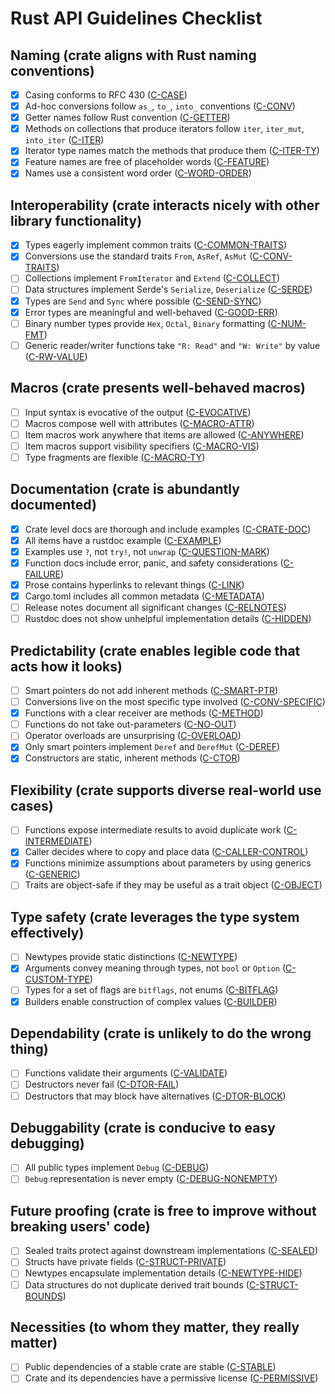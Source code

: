 # Rust API Guidelines Checklist

## Naming (crate aligns with Rust naming conventions)

*   [x] Casing conforms to RFC 430 ([C-CASE](https://rust-lang.github.io/api-guidelines/naming.html#c-case))
*   [x] Ad-hoc conversions follow `as_`, `to_`, `into_` conventions ([C-CONV](https://rust-lang.github.io/api-guidelines/naming.html#c-conv))
*   [x] Getter names follow Rust convention ([C-GETTER](https://rust-lang.github.io/api-guidelines/naming.html#c-getter))
*   [x] Methods on collections that produce iterators follow `iter`, `iter_mut`, `into_iter` ([C-ITER](https://rust-lang.github.io/api-guidelines/naming.html#c-iter))
*   [x] Iterator type names match the methods that produce them ([C-ITER-TY](https://rust-lang.github.io/api-guidelines/naming.html#c-iter-ty))
*   [x] Feature names are free of placeholder words ([C-FEATURE](https://rust-lang.github.io/api-guidelines/naming.html#c-feature))
*   [x] Names use a consistent word order ([C-WORD-ORDER](https://rust-lang.github.io/api-guidelines/naming.html#c-word-order))

## Interoperability (crate interacts nicely with other library functionality)

*   [x] Types eagerly implement common traits ([C-COMMON-TRAITS](https://rust-lang.github.io/api-guidelines/interoperability.html#c-common-traits))
*   [x] Conversions use the standard traits `From`, `AsRef`, `AsMut` ([C-CONV-TRAITS](https://rust-lang.github.io/api-guidelines/interoperability.html#c-conv-traits))
*   [ ] Collections implement `FromIterator` and `Extend` ([C-COLLECT](https://rust-lang.github.io/api-guidelines/interoperability.html#c-collect))
*   [ ] Data structures implement Serde's `Serialize`, `Deserialize` ([C-SERDE](https://rust-lang.github.io/api-guidelines/interoperability.html#c-serde))
*   [x] Types are `Send` and `Sync` where possible ([C-SEND-SYNC](https://rust-lang.github.io/api-guidelines/interoperability.html#c-send-sync))
*   [x] Error types are meaningful and well-behaved ([C-GOOD-ERR](https://rust-lang.github.io/api-guidelines/interoperability.html#c-good-err))
*   [ ] Binary number types provide `Hex`, `Octal`, `Binary` formatting ([C-NUM-FMT](https://rust-lang.github.io/api-guidelines/interoperability.html#c-num-fmt))
*   [ ] Generic reader/writer functions take `"R: Read"` and `"W: Write"` by value ([C-RW-VALUE](https://rust-lang.github.io/api-guidelines/interoperability.html#c-rw-value))

## Macros (crate presents well-behaved macros)

*   [ ] Input syntax is evocative of the output ([C-EVOCATIVE](https://rust-lang.github.io/api-guidelines/macros.html#c-evocative))
*   [ ] Macros compose well with attributes ([C-MACRO-ATTR](https://rust-lang.github.io/api-guidelines/macros.html#c-macro-attr))
*   [ ] Item macros work anywhere that items are allowed ([C-ANYWHERE](https://rust-lang.github.io/api-guidelines/macros.html#c-anywhere))
*   [ ] Item macros support visibility specifiers ([C-MACRO-VIS](https://rust-lang.github.io/api-guidelines/macros.html#c-macro-vis))
*   [ ] Type fragments are flexible ([C-MACRO-TY](https://rust-lang.github.io/api-guidelines/macros.html#c-macro-ty))

## Documentation (crate is abundantly documented)

*   [x] Crate level docs are thorough and include examples ([C-CRATE-DOC](https://rust-lang.github.io/api-guidelines/documentation.html#c-crate-doc))
*   [x] All items have a rustdoc example ([C-EXAMPLE](https://rust-lang.github.io/api-guidelines/documentation.html#c-example))
*   [x] Examples use `?`, not `try!`, not `unwrap` ([C-QUESTION-MARK](https://rust-lang.github.io/api-guidelines/documentation.html#c-question-mark))
*   [x] Function docs include error, panic, and safety considerations ([C-FAILURE](https://rust-lang.github.io/api-guidelines/documentation.html#c-failure))
*   [x] Prose contains hyperlinks to relevant things ([C-LINK](https://rust-lang.github.io/api-guidelines/documentation.html#c-link))
*   [x] Cargo.toml includes all common metadata ([C-METADATA](https://rust-lang.github.io/api-guidelines/documentation.html#c-metadata))
*   [ ] Release notes document all significant changes ([C-RELNOTES](https://rust-lang.github.io/api-guidelines/documentation.html#c-relnotes))
*   [ ] Rustdoc does not show unhelpful implementation details ([C-HIDDEN](https://rust-lang.github.io/api-guidelines/documentation.html#c-hidden))

## Predictability (crate enables legible code that acts how it looks)

*   [ ] Smart pointers do not add inherent methods ([C-SMART-PTR](https://rust-lang.github.io/api-guidelines/predictability.html#c-smart-ptr))
*   [ ] Conversions live on the most specific type involved ([C-CONV-SPECIFIC](https://rust-lang.github.io/api-guidelines/predictability.html#c-conv-specific))
*   [x] Functions with a clear receiver are methods ([C-METHOD](https://rust-lang.github.io/api-guidelines/predictability.html#c-method))
*   [ ] Functions do not take out-parameters ([C-NO-OUT](https://rust-lang.github.io/api-guidelines/predictability.html#c-no-out))
*   [ ] Operator overloads are unsurprising ([C-OVERLOAD](https://rust-lang.github.io/api-guidelines/predictability.html#c-overload))
*   [x] Only smart pointers implement `Deref` and `DerefMut` ([C-DEREF](https://rust-lang.github.io/api-guidelines/predictability.html#c-deref))
*   [x] Constructors are static, inherent methods ([C-CTOR](https://rust-lang.github.io/api-guidelines/predictability.html#c-ctor))

## Flexibility (crate supports diverse real-world use cases)

*   [ ] Functions expose intermediate results to avoid duplicate work ([C-INTERMEDIATE](https://rust-lang.github.io/api-guidelines/flexibility.html#c-intermediate))
*   [x] Caller decides where to copy and place data ([C-CALLER-CONTROL](https://rust-lang.github.io/api-guidelines/flexibility.html#c-caller-control))
*   [x] Functions minimize assumptions about parameters by using generics ([C-GENERIC](https://rust-lang.github.io/api-guidelines/flexibility.html#c-generic))
*   [ ] Traits are object-safe if they may be useful as a trait object ([C-OBJECT](https://rust-lang.github.io/api-guidelines/flexibility.html#c-object))

## Type safety (crate leverages the type system effectively)

*   [ ] Newtypes provide static distinctions ([C-NEWTYPE](https://rust-lang.github.io/api-guidelines/type-safety.html#c-newtype))
*   [x] Arguments convey meaning through types, not `bool` or `Option` ([C-CUSTOM-TYPE](https://rust-lang.github.io/api-guidelines/type-safety.html#c-custom-type))
*   [ ] Types for a set of flags are `bitflags`, not enums ([C-BITFLAG](https://rust-lang.github.io/api-guidelines/type-safety.html#c-bitflag))
*   [x] Builders enable construction of complex values ([C-BUILDER](https://rust-lang.github.io/api-guidelines/type-safety.html#c-builder))

## Dependability (crate is unlikely to do the wrong thing)

*   [ ] Functions validate their arguments ([C-VALIDATE](https://rust-lang.github.io/api-guidelines/dependability.html#c-validate))
*   [ ] Destructors never fail ([C-DTOR-FAIL](https://rust-lang.github.io/api-guidelines/dependability.html#c-dtor-fail))
*   [ ] Destructors that may block have alternatives ([C-DTOR-BLOCK](https://rust-lang.github.io/api-guidelines/dependability.html#c-dtor-block))

## Debuggability (crate is conducive to easy debugging)

*   [ ] All public types implement `Debug` ([C-DEBUG](https://rust-lang.github.io/api-guidelines/debuggability.html#c-debug))
*   [ ] `Debug` representation is never empty ([C-DEBUG-NONEMPTY](https://rust-lang.github.io/api-guidelines/debuggability.html#c-debug-nonempty))

## Future proofing (crate is free to improve without breaking users' code)

*   [ ] Sealed traits protect against downstream implementations ([C-SEALED](https://rust-lang.github.io/api-guidelines/future-proofing.html#c-sealed))
*   [ ] Structs have private fields ([C-STRUCT-PRIVATE](https://rust-lang.github.io/api-guidelines/future-proofing.html#c-struct-private))
*   [ ] Newtypes encapsulate implementation details ([C-NEWTYPE-HIDE](https://rust-lang.github.io/api-guidelines/future-proofing.html#c-newtype-hide))
*   [ ] Data structures do not duplicate derived trait bounds ([C-STRUCT-BOUNDS](https://rust-lang.github.io/api-guidelines/future-proofing.html#c-struct-bounds))

## Necessities (to whom they matter, they really matter)

*   [ ] Public dependencies of a stable crate are stable ([C-STABLE](https://rust-lang.github.io/api-guidelines/necessities.html#c-stable))
*   [ ] Crate and its dependencies have a permissive license ([C-PERMISSIVE](https://rust-lang.github.io/api-guidelines/necessities.html#c-permissive))